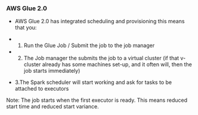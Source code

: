 ### AWS Glue 2.0

- AWS Glue 2.0 has integrated scheduling and provisioning this means that you:

- 1. Run the Glue Job / Submit the job to the job manager

- 2. The Job manager the submits the job to a virtual cluster (if that v-cluster already has some machines set-up, and it often will, then the job starts immediately)

- 3.The Spark scheduler will start working and ask for tasks to be attached to executors

Note: The job starts when the first executor is ready. This means reduced start time and reduced start variance.
